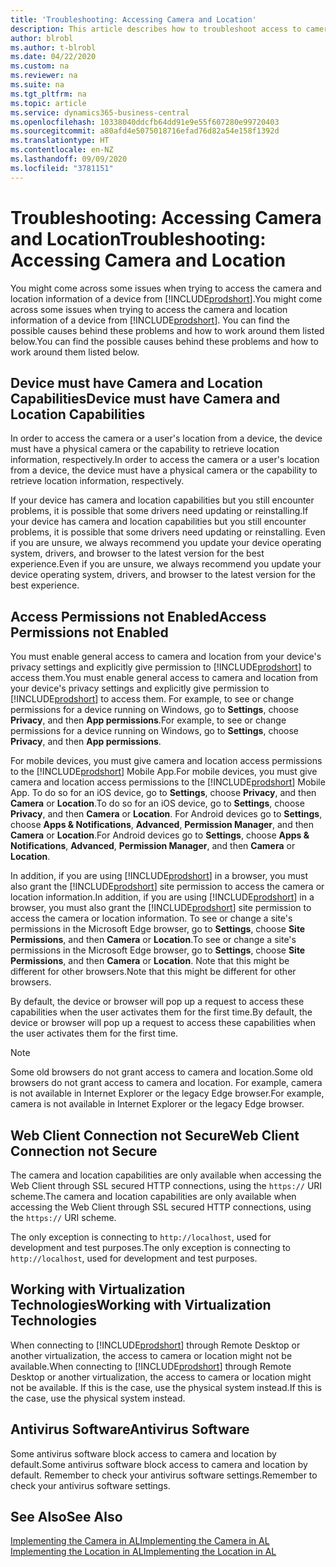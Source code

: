 ```yaml
---
title: 'Troubleshooting: Accessing Camera and Location'
description: This article describes how to troubleshoot access to camera and location information in Business Central.
author: blrobl
ms.author: t-blrobl
ms.date: 04/22/2020
ms.custom: na
ms.reviewer: na
ms.suite: na
ms.tgt_pltfrm: na
ms.topic: article
ms.service: dynamics365-business-central
ms.openlocfilehash: 10338040ddcfb64dd91e9e55f607280e99720403
ms.sourcegitcommit: a80afd4e5075018716efad76d82a54e158f1392d
ms.translationtype: HT
ms.contentlocale: en-NZ
ms.lasthandoff: 09/09/2020
ms.locfileid: "3781151"
---
```

# <a name="troubleshooting-accessing-camera-and-location"></a><span data-ttu-id="b4c65-103">Troubleshooting: Accessing Camera and Location</span><span class="sxs-lookup"><span data-stu-id="b4c65-103">Troubleshooting: Accessing Camera and Location</span></span>

<span data-ttu-id="b4c65-104">You might come across some issues when trying to access the camera and location information of a device from [!INCLUDE[prodshort](includes/prodshort.md)].</span><span class="sxs-lookup"><span data-stu-id="b4c65-104">You might come across some issues when trying to access the camera and location information of a device from [!INCLUDE[prodshort](includes/prodshort.md)].</span></span> <span data-ttu-id="b4c65-105">You can find the possible causes behind these problems and how to work around them listed below.</span><span class="sxs-lookup"><span data-stu-id="b4c65-105">You can find the possible causes behind these problems and how to work around them listed below.</span></span>

## <a name="device-must-have-camera-and-location-capabilities"></a><span data-ttu-id="b4c65-106">Device must have Camera and Location Capabilities</span><span class="sxs-lookup"><span data-stu-id="b4c65-106">Device must have Camera and Location Capabilities</span></span>

<span data-ttu-id="b4c65-107">In order to access the camera or a user's location from a device, the device must have a physical camera or the capability to retrieve location information, respectively.</span><span class="sxs-lookup"><span data-stu-id="b4c65-107">In order to access the camera or a user's location from a device, the device must have a physical camera or the capability to retrieve location information, respectively.</span></span>

<span data-ttu-id="b4c65-108">If your device has camera and location capabilities but you still encounter problems, it is possible that some drivers need updating or reinstalling.</span><span class="sxs-lookup"><span data-stu-id="b4c65-108">If your device has camera and location capabilities but you still encounter problems, it is possible that some drivers need updating or reinstalling.</span></span> <span data-ttu-id="b4c65-109">Even if you are unsure, we always recommend you update your device operating system, drivers, and browser to the latest version for the best experience.</span><span class="sxs-lookup"><span data-stu-id="b4c65-109">Even if you are unsure, we always recommend you update your device operating system, drivers, and browser to the latest version for the best experience.</span></span>

## <a name="access-permissions-not-enabled"></a><span data-ttu-id="b4c65-110">Access Permissions not Enabled</span><span class="sxs-lookup"><span data-stu-id="b4c65-110">Access Permissions not Enabled</span></span>

<span data-ttu-id="b4c65-111">You must enable general access to camera and location from your device's privacy settings and explicitly give permission to  [!INCLUDE[prodshort](includes/prodshort.md)] to access them.</span><span class="sxs-lookup"><span data-stu-id="b4c65-111">You must enable general access to camera and location from your device's privacy settings and explicitly give permission to  [!INCLUDE[prodshort](includes/prodshort.md)] to access them.</span></span> <span data-ttu-id="b4c65-112">For example, to see or change permissions for a device running on Windows, go to **Settings**, choose **Privacy**, and then **App permissions**.</span><span class="sxs-lookup"><span data-stu-id="b4c65-112">For example, to see or change permissions for a device running on Windows, go to **Settings**, choose **Privacy**, and then **App permissions**.</span></span> 

<span data-ttu-id="b4c65-113">For mobile devices, you must give camera and location access permissions to the [!INCLUDE[prodshort](includes/prodshort.md)] Mobile App.</span><span class="sxs-lookup"><span data-stu-id="b4c65-113">For mobile devices, you must give camera and location access permissions to the [!INCLUDE[prodshort](includes/prodshort.md)] Mobile App.</span></span> <span data-ttu-id="b4c65-114">To do so for an iOS device, go to **Settings**, choose **Privacy**, and then **Camera** or **Location**.</span><span class="sxs-lookup"><span data-stu-id="b4c65-114">To do so for an iOS device, go to **Settings**, choose **Privacy**, and then **Camera** or **Location**.</span></span> <span data-ttu-id="b4c65-115">For Android devices go to **Settings**, choose **Apps & Notifications**, **Advanced**, **Permission Manager**, and then **Camera** or **Location**.</span><span class="sxs-lookup"><span data-stu-id="b4c65-115">For Android devices go to **Settings**, choose **Apps & Notifications**, **Advanced**, **Permission Manager**, and then **Camera** or **Location**.</span></span>

<span data-ttu-id="b4c65-116">In addition, if you are using [!INCLUDE[prodshort](includes/prodshort.md)] in a browser, you must also grant the [!INCLUDE[prodshort](includes/prodshort.md)] site permission to access the camera or location information.</span><span class="sxs-lookup"><span data-stu-id="b4c65-116">In addition, if you are using [!INCLUDE[prodshort](includes/prodshort.md)] in a browser, you must also grant the [!INCLUDE[prodshort](includes/prodshort.md)] site permission to access the camera or location information.</span></span> <span data-ttu-id="b4c65-117">To see or change a site's permissions in the Microsoft Edge browser, go to **Settings**, choose **Site Permissions**, and then **Camera** or **Location**.</span><span class="sxs-lookup"><span data-stu-id="b4c65-117">To see or change a site's permissions in the Microsoft Edge browser, go to **Settings**, choose **Site Permissions**, and then **Camera** or **Location**.</span></span> <span data-ttu-id="b4c65-118">Note that this might be different for other browsers.</span><span class="sxs-lookup"><span data-stu-id="b4c65-118">Note that this might be different for other browsers.</span></span>

<span data-ttu-id="b4c65-119">By default, the device or browser will pop up a request to access these capabilities when the user activates them for the first time.</span><span class="sxs-lookup"><span data-stu-id="b4c65-119">By default, the device or browser will pop up a request to access these capabilities when the user activates them for the first time.</span></span>

> [!NOTE]  
> <span data-ttu-id="b4c65-120">Some old browsers do not grant access to camera and location.</span><span class="sxs-lookup"><span data-stu-id="b4c65-120">Some old browsers do not grant access to camera and location.</span></span> <span data-ttu-id="b4c65-121">For example, camera is not available in Internet Explorer or the legacy Edge browser.</span><span class="sxs-lookup"><span data-stu-id="b4c65-121">For example, camera is not available in Internet Explorer or the legacy Edge browser.</span></span>

## <a name="web-client-connection-not-secure"></a><span data-ttu-id="b4c65-122">Web Client Connection not Secure</span><span class="sxs-lookup"><span data-stu-id="b4c65-122">Web Client Connection not Secure</span></span>

<span data-ttu-id="b4c65-123">The camera and location capabilities are only available when accessing the Web Client through SSL secured HTTP connections, using the `https://` URI scheme.</span><span class="sxs-lookup"><span data-stu-id="b4c65-123">The camera and location capabilities are only available when accessing the Web Client through SSL secured HTTP connections, using the `https://` URI scheme.</span></span> 

<span data-ttu-id="b4c65-124">The only exception is connecting to `http://localhost`, used for development and test purposes.</span><span class="sxs-lookup"><span data-stu-id="b4c65-124">The only exception is connecting to `http://localhost`, used for development and test purposes.</span></span>


## <a name="working-with-virtualization-technologies"></a><span data-ttu-id="b4c65-125">Working with Virtualization Technologies</span><span class="sxs-lookup"><span data-stu-id="b4c65-125">Working with Virtualization Technologies</span></span>

<span data-ttu-id="b4c65-126">When connecting to [!INCLUDE[prodshort](includes/prodshort.md)] through Remote Desktop or another virtualization, the access to camera or location might not be available.</span><span class="sxs-lookup"><span data-stu-id="b4c65-126">When connecting to [!INCLUDE[prodshort](includes/prodshort.md)] through Remote Desktop or another virtualization, the access to camera or location might not be available.</span></span> <span data-ttu-id="b4c65-127">If this is the case, use the physical system instead.</span><span class="sxs-lookup"><span data-stu-id="b4c65-127">If this is the case, use the physical system instead.</span></span>

## <a name="antivirus-software"></a><span data-ttu-id="b4c65-128">Antivirus Software</span><span class="sxs-lookup"><span data-stu-id="b4c65-128">Antivirus Software</span></span>
<span data-ttu-id="b4c65-129">Some antivirus software block access to camera and location by default.</span><span class="sxs-lookup"><span data-stu-id="b4c65-129">Some antivirus software block access to camera and location by default.</span></span> <span data-ttu-id="b4c65-130">Remember to check your antivirus software settings.</span><span class="sxs-lookup"><span data-stu-id="b4c65-130">Remember to check your antivirus software settings.</span></span>

## <a name="see-also"></a><span data-ttu-id="b4c65-131">See Also</span><span class="sxs-lookup"><span data-stu-id="b4c65-131">See Also</span></span>
[<span data-ttu-id="b4c65-132">Implementing the Camera in AL</span><span class="sxs-lookup"><span data-stu-id="b4c65-132">Implementing the Camera in AL</span></span>](/dynamics365/business-central/dev-itpro/developer/devenv-implement-camera-al)  
[<span data-ttu-id="b4c65-133">Implementing the Location in AL</span><span class="sxs-lookup"><span data-stu-id="b4c65-133">Implementing the Location in AL</span></span>](/dynamics365/business-central/dev-itpro/developer/devenv-implement-location-al)
